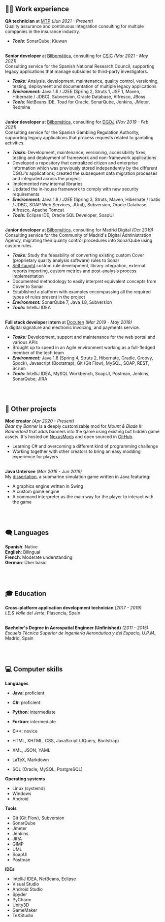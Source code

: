 ## 👨‍💼 Work experience

**QA technician** at [MTP](https://www.mtp.es/) <span class="daterange">_(Jun 2021 - Present)_</span> <br>
Quality assurance and continuous integration consulting for multiple companies in the insurance industry.
  - **_Tools:_** SonarQube, Kiuwan
<br><br> 

**Senior developer** at [Bilbomática](https://www.bilbomatica.es/), consulting for [CSIC](https://www.csic.es/) <span class="daterange">_(Mar 2021 - May 2021)_</span> <br>
Consulting service for the Spanish National Research Council, supporting legacy applications that manage subsidies to third-party investigators.
  - **_Tasks:_** Analysis, development, maintenance, quality control, versioning, testing, deployment and documentation of multiple legacy applications
  - **_Environment:_** Java 1.6 / J2EE (Spring 2, Struts 1, JSF 1, Maven, Hibernate / JDBC), Subversion, Oracle Database, Alfresco, JBoss
  - **_Tools:_** NetBeans IDE, Toad for Oracle, SonarQube, Jenkins, JMeter, Redmine
<br><br>    

**Junior developer** at [Bilbomática](https://www.bilbomatica.es/), consulting for [DGOJ](https://www.ordenacionjuego.es/) <span class="daterange">_(Nov 2019 - Feb 2021)_</span> <br>
Consulting service for the Spanish Gambling Regulation Authority, supporting legacy applications that process requests related to gambling activities.
  - **_Tasks:_** Development, maintenance, versioning, accessibility fixes, testing and deployment of framework and non-framework applications
  - Developed a repository that centralized citizen and enterprise information which was previously stored independently by the different DGOJ's applications, created the subsequent data migration processes and integrated across the project
  - Implemented new internal libraries
  - Updated the in-house framework to comply with new security requirements
  - **_Environment:_** Java 1.8 / J2EE (Spring 3, Struts, Maven, Hibernate / Ibatis / JDBC, SOAP Web Services, JUnit), Subversion, Oracle Database, Alfresco, Apache Tomcat
  - **_Tools:_** Eclipse IDE, Oracle SQL Developer, SoapUI
<br><br>

**Junior developer** at [Bilbomática](https://www.bilbomatica.es/), consulting for Madrid Digital <span class="daterange">_(Oct 2019)_</span> <br>
Consulting service for the Community of Madrid's Digital Administration Agency, migrating their quality control procedures into SonarQube using custom rules.
  - **_Tasks:_** Study the feasability of converting existing custom Cover (proprietary quality analysis software) rules to Sonar
  - [Self-taught](https://github.com/sebaslavigne/sonar-klingon-plugin) custom rule development, library integration, external reports importing, custom metrics and post-analysis process implementation
  - Documented methodology to easily interpret equivalent concepts from Cover to Sonar
  - Established a platform with examples encompassing all the required types of rules present in the project
  - **_Environment:_** SonarQube 7, Java 1.8, Subversion
  - **_Tools:_** IntelliJ IDEA
<br><br>

**Full stack developer intern** at [Docuten](https://docuten.com) <span class="daterange">_(Mar 2019 - May 2019)_</span> <br>
A digital signature and electronic invoicing, and payments service.
  - **_Tasks:_** Development, support and maintenance for the web portal and various APIs
  - Brought up to speed in an Agile environment working as a full-fledged member of the tech team
  - **_Environment:_** Java 1.8 (Spring 4, Struts 2, Hibernate, Gradle, Groovy, Spock), Javascript (Bootstrap), Git (Git Flow), MySQL, SOAP, REST, Scrum
  - **_Tools:_** IntelliJ IDEA, MySQL Workbench, SoapUI, Postman, Jenkins, SonarQube, JIRA

<br><br>

## 🔧 Other projects

**Mod creator** <span class="daterange">_(Apr 2020 - Present)_</span> <br>
_Bear my Banner_ is a deeply customizable mod for _Mount & Blade II: Bannerlord_ that adds banners into the game using existing but hidden game assets. It's hosted on [NexusMods](https://github.com/sebaslavigne/BearMyBanner) and open sourced in [GitHub](https://www.nexusmods.com/mountandblade2bannerlord/mods/432?tab=description).
  - Learning C# and overcoming a different kind of programming challenge
  - Working together with other creators to bring an easy modding experience for players
<br><br>

**Java Untersee** <span class="daterange">_(Mar 2019 - Jun 2019)_</span> <br>
My [dissertation](https://github.com/sebaslavigne/java-untersee), a submarine simulation game written in Java featuring:
  - A graphics engine written in Swing
  - A custom game engine
  - A command interpreter as the main way for the player to interact with the game

<br><br>

## 🗨️ Languages

**Spanish**: Native<br>
**English**: Bilingual <br>
**French**: Moderate understanding <br>
**German**: Über basic

<br><br>

## 🎓 Education

**Cross-platform application development technician** <span class="daterange">_(2017 - 2019)_</span> <br>
*I.E.S Valle del Jerte*, Plasencia, Spain
<br><br>
  
**Bachelor's Degree in Aerospatial Engineer (Unfinished)** <span class="daterange">_(2011 - 2015)_</span> <br>
*Escuela Técnica Superior de Ingeniería Aeronáutica y del Espacio, U.P.M.*, Madrid, Spain

<br><br>

## 💻 Computer skills

**Languages**
* **Java**: proficient
* **C#**: proficient
* **Python**: intermediate
* **Fortran**: intermediate
* **C++**: novice

* HTML, XHTML, CSS, JavaScript (JQuery, Bootstrap)
* XML, JSON, YAML
* LaTeX, Markdown
* SQL (Oracle, MySQL, PostgreSQL)

**Operating systems**
* Linux (systemd)
* Windows
* Android

**Tools**
* Git (Git Flow), Subversion
* SonarQube
* Jmeter
* Jenkins
* JIRA
* GIMP
* UML
* SoapUI
* Postman
 
**IDEs**
* IntelliJ IDEA, NetBeans, Eclipse
* Visual Studio
* Android Studio
* Spyder
* PyCharm
* Unity3D
* GameMaker
* TeXStudio
